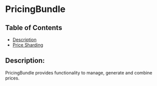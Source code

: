 PricingBundle
=============

Table of Contents
-----------------
 - [Description](#description)
 - [Price Sharding](./Resources/doc/price-sharding.md)
 
 Description:
 ------------
 
PricingBundle provides functionality to manage, generate and combine prices.
